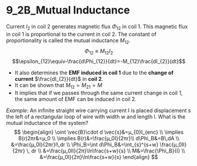 # 9_2B_Mutual Inductance

Current $I_2$ in coil 2 generates magnetic flux $\Phi_{12}$ in coil 1. This magnetic flux in coil 1 is proportional to the current in coil 2. The constant of proportionality is called the mutual inductance $M_{12}$.
$$\Phi_{12}\equiv M_{12}I_{2}$$
$$\epsilon_{12}\equiv-\frac{d\Phi_{12}}{dt}=-M_{12}\frac{dI_{2}}{dt}$$

- It also determines the **EMF induced in coil 1** due to the **change of current** $\frac{dI_{2}}{dt}$ in **coil 2**.
- It can be shown that $M_{12} = M_{21} = M$
- It implies that if we passes through the same current change in coil 1, the same amount of EMF can be induced in coil 2.

*Example:* An infinite straight wire carrying current I is placed displacement s the left of a rectangular loop of wire with width w and length l. What is the mutual inductance of the system?
$$
\begin{align}
\oint \vec{B}\cdot d \vec{s}&=µ_{0}I_{enc} \\
\implies B(r)2πr&=µ_0 \\
\implies B(r)&=\frac{µ_0I}{2πr}\\
d\Phi_B&=B\,dA \\
&=\frac{µ_0I}{2πr}l\,dr \\
\Phi_B=\int d\Phi_B&=\int_{s}^{s+w} \frac{µ_0Il}{2πr} \, dr \\
&=\frac{µ_0Il}{2π}\ln\frac{s+w}{s} \\
M&=\frac{\Phi_B}{I} \\
&=\frac{µ_0l}{2π}\ln\frac{s+w}{s}
\end{align}
$$
